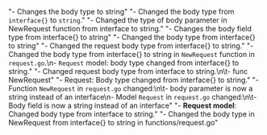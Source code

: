 "- Changes the body type to string"
"- Changed the body type from `interface{}` to `string`."
"- Changed the type of body parameter in NewRequest function from interface to string."
"- Changes the body field type from interface{} to string"
"- Changed the body type from interface{} to string"
"- Changed the request body type from interface{} to string."
"- Changed the body type from interface{} to string in `NewRequest` function in `request.go`.\n- `Request` model: body type changed from interface{} to string."
"- Changed request body type from interface to string.\n\t- func NewRequest"
"- Request: Body type changed from interface{} to string."
"- Function `NewRequest` in `request.go` changed:\n\t- body parameter is now a string instead of an interface\n- Model `Request` in `request.go` changed:\n\t- Body field is now a string instead of an interface"
"- **Request model**: Changed body type from interface to string."
"- Changed the body type in NewRequest from interface{} to string in functions/request.go"